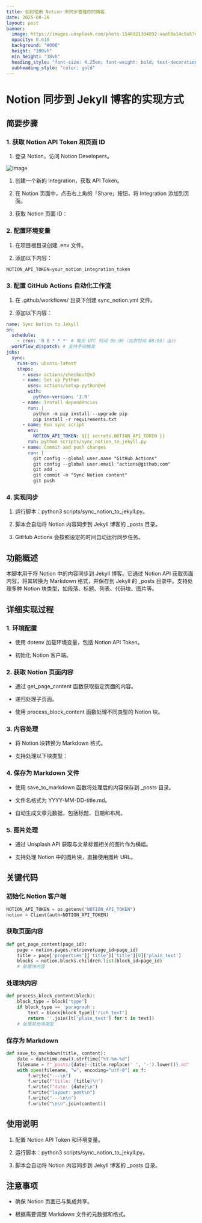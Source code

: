 ```yaml
---
title: 如何使用 Notion 来同步管理你的博客
date: 2025-08-26
layout: post
banner:
  image: https://images.unsplash.com/photo-1540921304892-aae50a14c9a5?crop=entropy&cs=tinysrgb&fit=max&fm=jpg&ixid=M3w2OTIwMzJ8MHwxfHJhbmRvbXx8fHx8fHx8fDE3NTYyMTI0NDV8&ixlib=rb-4.1.0&q=80&w=1080
  opacity: 0.618
  background: "#000"
  height: "100vh"
  min_height: "38vh"
  heading_style: "font-size: 4.25em; font-weight: bold; text-decoration: underline"
  subheading_style: "color: gold"
---
```


# Notion 同步到 Jekyll 博客的实现方式

## 简要步骤

### 1. 获取 Notion API Token 和页面 ID

1. 登录 Notion，访问 Notion Developers。

![image](https://prod-files-secure.s3.us-west-2.amazonaws.com/a7a0cc5a-89b9-4cda-8686-1fba0ca52f40/d19c1afe-dea5-4312-9333-786b0ba83054/image.png?X-Amz-Algorithm=AWS4-HMAC-SHA256&X-Amz-Content-Sha256=UNSIGNED-PAYLOAD&X-Amz-Credential=ASIAZI2LB466ZNKRTYDW%2F20250826%2Fus-west-2%2Fs3%2Faws4_request&X-Amz-Date=20250826T124724Z&X-Amz-Expires=3600&X-Amz-Security-Token=IQoJb3JpZ2luX2VjEBwaCXVzLXdlc3QtMiJIMEYCIQCg9Ea1TdAX0J4TDgQe74EycVdxr8svvMdV7UvB%2BidDKQIhAJrBO5yQBhpC5DYyGZkeog70MF7PP%2BxMJtc6ph5KL5nvKv8DCHUQABoMNjM3NDIzMTgzODA1Igy2IVlHEHWykk%2BrcNYq3AN9j5tpU2beAWAJj4YZxJJvqTKF5cee3k1P4S83WxVzDAC28hi7QW92duyhmYOCOX4reBeN%2FwMY7Nvnrjirqp2Xct7SPUknLxBpeSEUWNvJawgqdCZ5RMmDgQEVkXR5GKX6vQXKjpdWmDqF3Js580a2gcpKX%2Bypa9i8MOcZnJ3ESOZsvSD35%2Fh2TTPGX%2BYU78R3vJ5pCWNBDtNVc7o%2FPKUfUOQ2p8v569aePPpKwIuuPNVt1mQOKzSHAe9hjHjibaKa4BahiTUqIw4lq8jQqkH6pFHE5u%2Bg6C0T0Zc96u7dJOyeyZMjLBZ5oAvbW76CtNMxvmBwjJ0Pqc46lgLHmzmA8Cj7SRQ3eBWzdCQEDIWMjbemcA5we7qgeVXjIf53y09aCSY%2B0amMYEJypfQvyi87FgkRYWe3V3thRjWKT7OiwhwWMmpeea32Famzh3cQJI0HMpbpqDEF14MqulkiFDKeHEg31V1Z2HA%2BflbHbc41sQsmmlRL9vlMY6pHAU94jnhOdIEi9EzUExGJi6Q2AHMr%2FHFLm%2Fb3Z4ouoOY2%2Bk85LYgPOuUndC0UOoUCOtIRMj0oeSL8EzIkkrVqof5vmaGFsSWD58ndKYone6Tit8k38iQKFHHonp4cvEp2%2FTDjw7bFBjqkAU9jNIniHqxX%2BQx5L4%2FDKBxstOOnY4%2BxhygXQNMvKDfTRVVWJDWv7C%2BewpA6zHG6YNLB6qYHP5fCInenhnYveCYDv0s9EHciARd8FgjbATdR5l4csaeTSk4WhCAeL00%2FVFS%2F3cSY4QxBOJJayq9AsofjbVqhjuKKmOL2ZGE0s0OLK7X8EyswV%2BVKWTxpK1pF%2BCfjw79dBK%2BNCYWLB6OkHIM5PD62&X-Amz-Signature=7fe8b2f0369604c3d92ee7ba6926c2fc51657f7e05d328e96d8b114876080a6f&X-Amz-SignedHeaders=host&x-amz-checksum-mode=ENABLED&x-id=GetObject)

1. 创建一个新的 Integration，获取 API Token。

1. 在 Notion 页面中，点击右上角的「Share」按钮，将 Integration 添加到页面。

1. 获取 Notion 页面 ID：


### 2. 配置环境变量

1. 在项目根目录创建 .env 文件。

1. 添加以下内容：

```javascript
NOTION_API_TOKEN=your_notion_integration_token
```

### 3. 配置 GitHub Actions 自动化工作流

1. 在 .github/workflows/ 目录下创建 sync_notion.yml 文件。

1. 添加以下内容：

```yaml
name: Sync Notion to Jekyll
on:
  schedule:
    - cron: '0 0 * * *' # 每天 UTC 时间 00:00（北京时间 08:00）运行
  workflow_dispatch: # 支持手动触发
jobs:
  sync:
    runs-on: ubuntu-latest
    steps:
      - uses: actions/checkout@v3
      - name: Set up Python
        uses: actions/setup-python@v4
        with:
          python-version: '3.9'
      - name: Install dependencies
        run: |
          python -m pip install --upgrade pip
          pip install -r requirements.txt
      - name: Run sync script
        env:
          NOTION_API_TOKEN: ${{ secrets.NOTION_API_TOKEN }}
        run: python scripts/sync_notion_to_jekyll.py
      - name: Commit and push changes
        run: |
          git config --global user.name "GitHub Actions"
          git config --global user.email "actions@github.com"
          git add .
          git commit -m "Sync Notion content"
          git push
```

### 4. 实现同步

1. 运行脚本：python3 scripts/sync_notion_to_jekyll.py。

1. 脚本会自动将 Notion 内容同步到 Jekyll 博客的 _posts 目录。

1. GitHub Actions 会按照设定的时间自动运行同步任务。

## 功能概述

本脚本用于将 Notion 中的内容同步到 Jekyll 博客。它通过 Notion API 获取页面内容，将其转换为 Markdown 格式，并保存到 Jekyll 的 _posts 目录中。支持处理多种 Notion 块类型，如段落、标题、列表、代码块、图片等。

## 详细实现过程

### 1. 环境配置

- 使用 dotenv 加载环境变量，包括 Notion API Token。

- 初始化 Notion 客户端。

### 2. 获取 Notion 页面内容

- 通过 get_page_content 函数获取指定页面的内容。

- 递归处理子页面。

- 使用 process_block_content 函数处理不同类型的 Notion 块。

### 3. 内容处理

- 将 Notion 块转换为 Markdown 格式。

- 支持处理以下块类型：


### 4. 保存为 Markdown 文件

- 使用 save_to_markdown 函数将处理后的内容保存到 _posts 目录。

- 文件名格式为 YYYY-MM-DD-title.md。

- 自动生成文章元数据，包括标题、日期和布局。

### 5. 图片处理

- 通过 Unsplash API 获取与文章标题相关的图片作为横幅。

- 支持处理 Notion 中的图片块，直接使用图片 URL。

## 关键代码

### 初始化 Notion 客户端

```python
NOTION_API_TOKEN = os.getenv("NOTION_API_TOKEN")
notion = Client(auth=NOTION_API_TOKEN)
```

### 获取页面内容

```python
def get_page_content(page_id):
    page = notion.pages.retrieve(page_id=page_id)
    title = page['properties']['title']['title'][0]['plain_text']
    blocks = notion.blocks.children.list(block_id=page_id)
    # 处理块内容
```

### 处理块内容

```python
def process_block_content(block):
    block_type = block['type']
    if block_type == 'paragraph':
        text = block[block_type]['rich_text']
        return ''.join([t['plain_text'] for t in text])
    # 处理其他块类型
```

### 保存为 Markdown

```python
def save_to_markdown(title, content):
    date = datetime.now().strftime("%Y-%m-%d")
    filename = f"_posts/{date}-{title.replace(' ', '-').lower()}.md"
    with open(filename, "w", encoding="utf-8") as f:
        f.write("---\n")
        f.write(f"title: {title}\n")
        f.write(f"date: {date}\n")
        f.write("layout: post\n")
        f.write("---\n\n")
        f.write("\n\n".join(content))
```

## 使用说明

1. 配置 Notion API Token 和环境变量。

1. 运行脚本：python3 scripts/sync_notion_to_jekyll.py。

1. 脚本会自动将 Notion 内容同步到 Jekyll 博客的 _posts 目录。

## 注意事项

- 确保 Notion 页面已与集成共享。

- 根据需要调整 Markdown 文件的元数据和格式。
